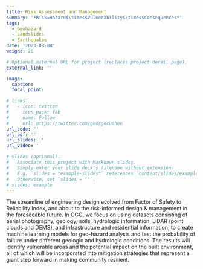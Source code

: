 ```yaml
---
title: Risk Assessment and Management
summary: '*Risk=Hazard$\times$Vulnerability$\times$Consequences*'
tags: 
  - Geohazard
  - Landslides
  - Earthquakes
date: '2023-08-08'
weight: 20

# Optional external URL for project (replaces project detail page).
external_link: ''

image:
  caption: 
  focal_point: 

# links:
#   - icon: twitter
#     icon_pack: fab
#     name: Follow
#     url: https://twitter.com/georgecushen
url_code: ''
url_pdf: ''
url_slides: ''
url_video: ''

# Slides (optional).
#   Associate this project with Markdown slides.
#   Simply enter your slide deck's filename without extension.
#   E.g. `slides = "example-slides"` references `content/slides/example-slides.md`.
#   Otherwise, set `slides = ""`.
# slides: example
---
```

The streamline of engineering design evolved from Factor of Safety to Reliability Index, and about to the risk-informed design & management in the foreseeable future. In CGG, we focus on using datasets consisting of aerial photography, geology, soils, hydrologic information,  LiDAR (point clouds and DEMS), and infrastructure and residential information, to create machine learning models for geo-hazard analysis and test the probability of failure under different geologic and hydrologic conditions. The results will identify vulnerable areas and the potential impact on the built environment, all of which will be incorporated into mitigation strategies that represent a giant step forward in making community resilient.


